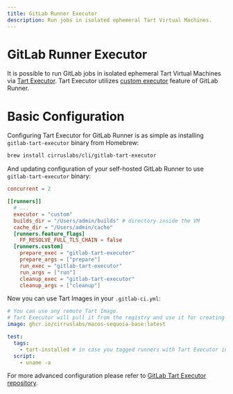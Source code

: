 ```yaml
---
title: GitLab Runner Executor
description: Run jobs in isolated ephemeral Tart Virtual Machines.
---
```


# GitLab Runner Executor

It is possible to run GitLab jobs in isolated ephemeral Tart Virtual Machines via [Tart Executor](https://github.com/cirruslabs/gitlab-tart-executor).
Tart Executor utilizes [custom executor](https://docs.gitlab.com/runner/executors/custom.html) feature of GitLab Runner.

# Basic Configuration

Configuring Tart Executor for GitLab Runner is as simple as installing `gitlab-tart-executor` binary from Homebrew:

```bash
brew install cirruslabs/cli/gitlab-tart-executor
```

And updating configuration of your self-hosted GitLab Runner to use `gitlab-tart-executor` binary:

```toml
concurrent = 2

[[runners]]
  # ...
  executor = "custom"
  builds_dir = "/Users/admin/builds" # directory inside the VM
  cache_dir = "/Users/admin/cache"
  [runners.feature_flags]
    FF_RESOLVE_FULL_TLS_CHAIN = false
  [runners.custom]
    prepare_exec = "gitlab-tart-executor"
    prepare_args = ["prepare"]
    run_exec = "gitlab-tart-executor"
    run_args = ["run"]
    cleanup_exec = "gitlab-tart-executor"
    cleanup_args = ["cleanup"]
```

Now you can use Tart Images in your `.gitlab-ci.yml`:

```yaml
# You can use any remote Tart Image.
# Tart Executor will pull it from the registry and use it for creating ephemeral VMs.
image: ghcr.io/cirruslabs/macos-sequoia-base:latest

test:
  tags:
    - tart-installed # in case you tagged runners with Tart Executor installed
  script:
    - uname -a
```

For more advanced configuration please refer to [GitLab Tart Executor repository](https://github.com/cirruslabs/gitlab-tart-executor).

